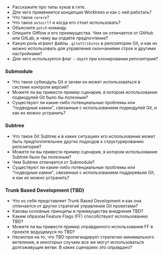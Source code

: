 - Расскажите про типы хуков в гите.
- Для чего применяется концепция Worktrees и как с ней работать?
- Что такое `rerere`?
- Что такое `autocrlf` и когда его стоит использовать?
- Объясните `patch` команду.
- Опишите Gitflow и его преимущества. Чем он отличается от GitHub или GitLab, и чему вы отдаёте предпочтение?
- Какую роль играют файлы `.gitattributes` в репозитории Git, и как их можно использовать для управления окончаниями строк и другими настройками?
- Для чего используется флаг `--depth` при клонировании репозитория?

### Submodule

- Что такое субмодуль Git и зачем он может использоваться в системе контроля версий?
- Можете ли вы привести пример сценария, в котором использование подмодулей Git было бы полезным?
- Существуют ли какие-либо потенциальные проблемы или "подводные камни", связанные с использованием подмодулей Git, и как их можно устранить?

### Subtree

- Что такое Git Subtree и в каких ситуациях его использование может быть предпочтительнее других подходов к структурированию репозитория?
- Можете ли вы привести пример сценария, в котором использование Subtree было бы полезным?
- Чем Subtree отличается от Submodule?
- Существуют ли какие-либо потенциальные проблемы или "подводные камни", связанные с использованием поддеревьев Git, и как их можно устранить?

### Trunk Based Development (TBD)

- Что из себя представляет Trunk Based Development и как она отличается от других стратегий управления Git проектами?
- Каковы основные принципы и преимущества внедрения TBD?
- Каким образом Feature Flags (FF) способствуют использованию TBD?
- Можете ли вы привести пример оправданного использования FF в проекте ведущемуся по TBD?
- Несмотря на то, что TBD пропагандирует стратегию минимального ветвления, в некоторых случаях все же могут использоваться долгоживущие ветви. В каких сценариях это оправдано?